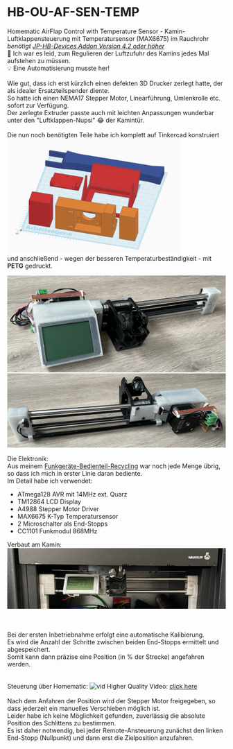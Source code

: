 # HB-OU-AF-SEN-TEMP

Homematic AirFlap Control with Temperature Sensor - Kamin-Luftklappensteuerung mit Temperatursensor (MAX6675) im Rauchrohr<br/>
_benötigt [JP-HB-Devices Addon Version 4.2 oder höher](https://github.com/jp112sdl/JP-HB-Devices-addon/releases)_
<br/>
😤 Ich war es leid, zum Regulieren der Luftzufuhr des Kamins jedes Mal aufstehen zu müssen.<br/>
💡 Eine Automatisierung musste her!<br/><br/>
Wie gut, dass ich erst kürzlich einen defekten 3D Drucker zerlegt hatte, der als idealer Ersatzteilspender diente.<br/>
So hatte ich einen NEMA17 Stepper Motor, Linearführung, Umlenkrolle etc. sofort zur Verfügung.<br/>
Der zerlegte Extruder passte auch mit leichten Anpassungen wunderbar unter den "Luftklappen-Nupsi" 😂 der Kamintür.<br/>
<br/>
Die nun noch benötigten Teile habe ich komplett auf Tinkercad konstruiert <br/>
<img src= "Images/tinkercad.png" width="400" /><br/>
und anschließend - wegen der besseren Temperaturbeständigkeit - mit **PETG** gedruckt.

![B1](Images/IMG_2078.jpeg)
![B2](Images/IMG_2079.jpeg)


Die Elektronik:<br/>
Aus meinem [Funkgeräte-Bedienteil-Recycling](https://homematic-forum.de/forum/viewtopic.php?f=76&t=61693&p=610949#p610949) war noch jede Menge übrig, so dass ich mich in erster Linie daran bediente.<br/>
Im Detail habe ich verwendet:<br/>
- ATmega128 AVR mit 14MHz ext. Quarz
- TM12864 LCD Display
- A4988 Stepper Motor Driver
- MAX6675 K-Typ Temperatursensor
- 2 Microschalter als End-Stopps
- CC1101 Funkmodul 868MHz



Verbaut am Kamin:
![B3](Images/IMG_2085.jpeg)

<br/><br/>
Bei der ersten Inbetriebnahme erfolgt eine automatische Kalibierung.<br/>
Es wird die Anzahl der Schritte zwischen beiden End-Stopps ermittelt und abgespeichert.<br/>
Somit kann dann präzise eine Position (in % der Strecke) angefahren werden.<br/>
<br/><br/>
Steuerung über Homematic:
![vid](Images/IMG_2086.gif)
Higher Quality Video: [click here](https://github.com/jp112sdl/HB-OU-AF-SEN-TEMP/raw/master/Images/IMG_2086.mov)
<br/>
<br/>
Nach dem Anfahren der Position wird der Stepper Motor freigegeben, so dass jederzeit ein manuelles Verschieben möglich ist.<br/>
Leider habe ich keine Möglichkeit gefunden, zuverlässig die absolute Position des Schlittens zu bestimmen.<br/>
Es ist daher notwendig, bei jeder Remote-Ansteuerung zunächst den linken End-Stopp (Nullpunkt) und dann erst die Zielposition anzufahren.
<br/>
<br/>
